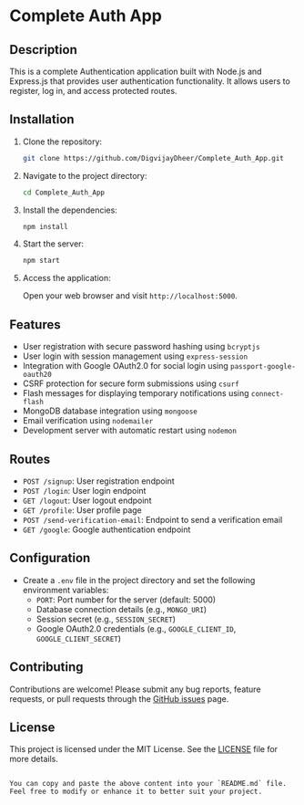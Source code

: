 # Complete Auth App

## Description

This is a complete Authentication application built with Node.js and Express.js that provides user authentication functionality. It allows users to register, log in, and access protected routes.

## Installation

1. Clone the repository:

   ```bash
   git clone https://github.com/DigvijayDheer/Complete_Auth_App.git
   ```

2. Navigate to the project directory:

   ```bash
   cd Complete_Auth_App
   ```

3. Install the dependencies:

   ```bash
   npm install
   ```

4. Start the server:

   ```bash
   npm start
   ```

5. Access the application:

   Open your web browser and visit `http://localhost:5000`.

## Features

- User registration with secure password hashing using `bcryptjs`
- User login with session management using `express-session`
- Integration with Google OAuth2.0 for social login using `passport-google-oauth20`
- CSRF protection for secure form submissions using `csurf`
- Flash messages for displaying temporary notifications using `connect-flash`
- MongoDB database integration using `mongoose`
- Email verification using `nodemailer`
- Development server with automatic restart using `nodemon`

## Routes

- `POST /signup`: User registration endpoint
- `POST /login`: User login endpoint
- `GET /logout`: User logout endpoint
- `GET /profile`: User profile page
- `POST /send-verification-email`: Endpoint to send a verification email
- `GET /google`: Google authentication endpoint

## Configuration

- Create a `.env` file in the project directory and set the following environment variables:
  - `PORT`: Port number for the server (default: 5000)
  - Database connection details (e.g., `MONGO_URI`)
  - Session secret (e.g., `SESSION_SECRET`)
  - Google OAuth2.0 credentials (e.g., `GOOGLE_CLIENT_ID`, `GOOGLE_CLIENT_SECRET`)

## Contributing

Contributions are welcome! Please submit any bug reports, feature requests, or pull requests through the [GitHub issues](https://github.com/DigvijayDheer/Complete_Auth_App.git) page.

## License

This project is licensed under the MIT License. See the [LICENSE](LICENSE) file for more details.

```

You can copy and paste the above content into your `README.md` file. Feel free to modify or enhance it to better suit your project.
```
